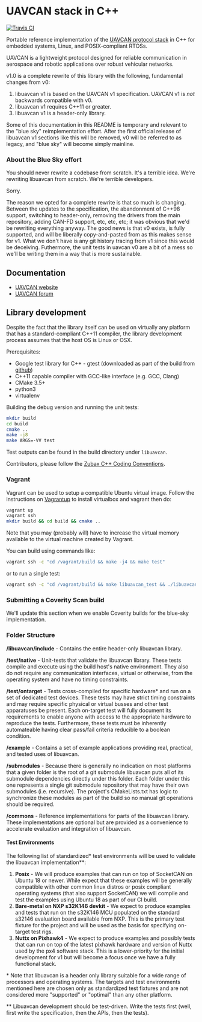 UAVCAN stack in C++
===================

[![Travis CI](https://travis-ci.org/UAVCAN/libuavcan.svg?branch=uavcan-v1.0-bluesky)](https://travis-ci.org/UAVCAN/libuavcan)

Portable reference implementation of the [UAVCAN protocol stack](http://uavcan.org) in C++ for embedded systems, Linux, and POSIX-compliant RTOSs.

UAVCAN is a lightweight protocol designed for reliable communication in aerospace and robotic applications over robust vehicular networks.

v1.0 is a complete rewrite of this library with the following, fundamental changes from v0:

1. libuavcan v1 is based on the UAVCAN v1 specification. UAVCAN v1 is _not_ backwards compatible with v0.
2. libuavcan v1 requires C++11 or greater.
3. libuavcan v1 is a header-only library.

Some of this documentation in this README is temporary and relevant to the "blue sky" reimplementation effort. After the first official release of libuavcan v1 sections like this will be removed, v0 will be referred to as legacy, and "blue sky" will become simply mainline.

### About the Blue Sky effort

You should never rewrite a codebase from scratch. It's a terrible idea. We're rewriting libuavcan from scratch. We're terrible developers.

Sorry.

The reason we opted for a complete rewrite is that so much is changing. Between the updates to the specification, the abandonment of C++98 support, switching to header-only, removing the drivers from the main repository, adding CAN-FD support, etc, etc, etc; it was obvious that we'd be rewriting everything anyway. The good news is that v0 exists, is fully supported, and will be liberally copy-and-pasted from as this makes sense for v1. What we don't have is any git history tracing from v1 since this would be deceiving. Futhermore, the unit tests in uavcan v0 are a bit of a mess so we'll be writing them in a way that is more sustainable.

## Documentation

* [UAVCAN website](http://uavcan.org)
* [UAVCAN forum](https://forum.uavcan.org)

## Library development

Despite the fact that the library itself can be used on virtually any platform that has a standard-compliant
C++11 compiler, the library development process assumes that the host OS is Linux or OSX.

Prerequisites:

* Google test library for C++ - gtest (downloaded as part of the build from [github](https://github.com/google/googletest))
* C++11 capable compiler with GCC-like interface (e.g. GCC, Clang)
* CMake 3.5+
* python3
* virtualenv

Building the debug version and running the unit tests:
```bash
mkdir build
cd build
cmake ..
make -j8
make ARGS=-VV test
```

Test outputs can be found in the build directory under `libuavcan`.

Contributors, please follow the [Zubax C++ Coding Conventions](https://kb.zubax.com/x/84Ah).

### Vagrant

Vagrant can be used to setup a compatible Ubuntu virtual image. Follow the instructions on [Vagrantup](https://www.vagrantup.com/) to install virtualbox and vagrant then do:

```bash
vagrant up
vagrant ssh
mkdir build && cd build && cmake ..
```

Note that you may (probably will) have to increase the virtual memory available to the virtual machine created by Vagrant.

You can build using commands like:

```bash
vagrant ssh -c "cd /vagrant/build && make -j4 && make test"
```

or to run a single test:

```bash
vagrant ssh -c "cd /vagrant/build && make libuavcan_test && ./libuavcan/libuavcan_test --gtest_filter=Node.Basic"
```

### Submitting a Coverity Scan build

We'll update this section when we enable Coverity builds for the blue-sky implementation.

### Folder Structure

**/libuavcan/include** - Contains the entire header-only libuavcan library.

**/test/native** - Unit-tests that validate the libuavcan library. These tests compile and execute using the build host's native environment. They also do not require any communication interfaces, virtual or otherwise, from the operating system and have no timing constraints.

**/test/ontarget** - Tests cross-compiled for specific hardware* and run on a set of dedicated test devices. These tests may have strict timing constraints and may require specific physical or virtual busses and other test apparatuses be present. Each on-target test will fully document its requirements to enable anyone with access to the appropriate hardware to reproduce the tests. Furthermore, these tests must be inherently automateable having clear pass/fail criteria reducible to a boolean condition.

**/example** - Contains a set of example applications providing real, practical, and tested uses of libuavcan.

**/submodules** - Because there is generally no indication on most platforms that a given folder is the root of a git submodule libuavcan puts all of its submodule dependencies directly under this folder. Each folder under this one represents a single git submodule repository that may have their own submodules (i.e. recursive). The project's CMakeLists.txt has logic to synchronize these modules as part of the build so no manual git operations should be required.

**/commons** - Reference implementations for parts of the libuavcan library. These implementations are optional but are provided as a convenience to accelerate evaluation and integration of libuavcan.

#### Test Environments

The following list of standardized* test environments will be used to validate the libuavcan implementation**:

1. **Posix** - We will produce examples that can run on top of SocketCAN on Ubuntu 18 or newer. While expect that these examples will be generally compatible with other common linux distros or posix compliant operating systems (that also support SocketCAN) we will compile and test the examples using Ubuntu 18 as part of our CI build.
1. **Bare-metal on NXP s32K146 devkit** - We expect to produce examples and tests that run on the s32K146 MCU populated on the standard s32146 evaluation board available from NXP. This is the primary test fixture for the project and will be used as the basis for specifying on-target test rigs.
1. **Nuttx on Pixhawk4** - We expect to produce examples and possibly tests that can run on top of the latest pixhawk hardware and version of Nuttx used by the px4 software stack. This is a lower-priority for the initial development for v1 but will become a focus once we have a fully functional stack.

\* Note that libuavcan is a header only library suitable for a wide range of processors and operating systems. The targets and test environments mentioned here are chosen only as standardized test fixtures and are not considered more "supported" or "optimal" than any other platform.

\*\* Libuavcan development should be test-driven. Write the tests first (well, first write the specification, then the APIs, then the tests).
